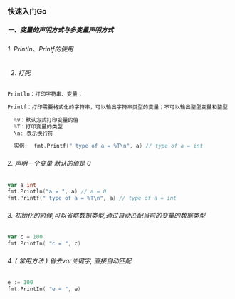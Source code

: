 ### 快速入门Go







##### 一、变量的声明方式与多变量声明方式

###### 	1. PrintIn、Printf的使用

2. ###### 打死

```go
Println：打印字符串、变量；

Printf：打印需要格式化的字符串，可以输出字符串类型的变量；不可以输出整型变量和整型

  %v：默认方式打印变量的值
  %T：打印变量的类型
  \n: 表示换行符

  实例:  fmt.Printf(" type of a = %T\n", a) // type of a = int
```

###### 	2.  声明一个变量 默认的值是 0

```go
var a int
fmt.Println("a = ", a) // a = 0
fmt.Printf(" type of a = %T\n", a) // type of a = int
```

###### 3. 初始化的时候,可以省略数据类型,通过自动匹配当前的变量的数据类型

```go
var c = 100
fmt.PrintIn( "c = ", c)
```

###### 4. ( 常用方法 )	省去var关键字,	直接自动匹配

```go
e := 100
fmt.PrintIn( "e = ", e)
```

































